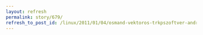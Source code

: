```yaml
---
layout: refresh
permalink: story/679/
refresh_to_post_id: /linux/2011/01/04/osmand-vektoros-trkpszoftver-android-platformra-ingyen
---
```

